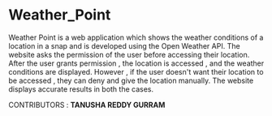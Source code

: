 # Weather_Point
Weather Point is a web application which shows the weather conditions of a location in a snap and is developed using the Open Weather API.
The website asks the permission of the user before accessing their location.
After the user grants permission , the location is accessed , and the weather conditions are displayed.
However , if the user doesn't want their location to be accessed , they can deny and give the location manually.
The website displays accurate results in both the cases.


CONTRIBUTORS : **TANUSHA REDDY GURRAM**
